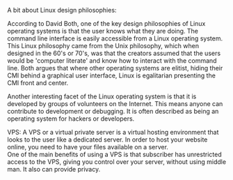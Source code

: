 A bit about Linux design philosophies:

According to David Both, one of the key design philosophies of Linux operating
systems is that the user knows what they are doing.  The command line 
interface is easily accessible from a Linux operating system.  This Linux 
philosophy came from the Unix philosophy, which when designed in the 60's
or 70's, was that the creators assumed that the users would be 'computer 
literate' and know how to interact with the command line.  Both argues that 
where other operating systems are elitist, hiding their CMI behind a graphical
user interface, Linux is egalitarian presenting the CMI front and center.  

Another interesting facet of the Linux operating system is that it is 
developed by groups of volunteers on the Internet.  This means anyone can 
contribute to development or debugging.  It is often described as being an operating system for hackers or developers. 


VPS:
A VPS or a virtual private server is a virtual hosting environment that looks
to the user like a dedicated server.  In order to host your website online,
you need to have your files available on a server.  
One of the main benefits of using a VPS is that subscriber has unrestricted 
access to the VPS, giving you control over your server, without using middle
man.  It also can provide privacy.   
